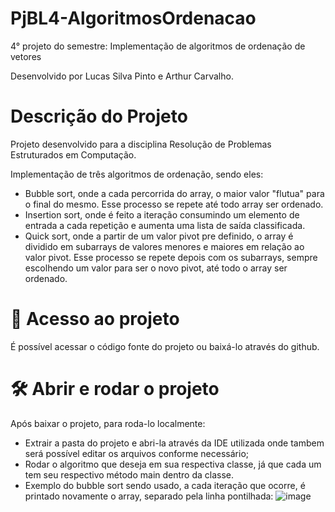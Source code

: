 # PjBL4-AlgoritmosOrdenacao
4° projeto do semestre: Implementação de algoritmos de ordenação de vetores

Desenvolvido por Lucas Silva Pinto e Arthur Carvalho.

# Descrição do Projeto
Projeto desenvolvido para a disciplina Resolução de Problemas Estruturados em Computação.

Implementação de três algoritmos de ordenação, sendo eles:
* Bubble sort, onde a cada percorrida do array, o maior valor "flutua" para o final do mesmo. Esse processo se repete até todo array ser ordenado.
* Insertion sort, onde é feito a iteração consumindo um elemento de entrada a cada repetição e aumenta uma lista de saída classificada.
* Quick sort, onde a partir de um valor pivot pre definido, o array é dividido em subarrays de valores menores e maiores em relação ao valor pivot. Esse processo se repete depois com os subarrays, sempre escolhendo um valor para ser o novo pivot, até todo o array ser ordenado.

# 📁 Acesso ao projeto
É possível acessar o código fonte do projeto ou baixá-lo através do github.

# 🛠️ Abrir e rodar o projeto
Após baixar o projeto, para roda-lo localmente:

* Extrair a pasta do projeto e abri-la através da IDE utilizada onde tambem será possível editar os arquivos conforme necessário;
* Rodar o algoritmo que deseja em sua respectiva classe, já que cada um tem seu respectivo método main dentro da classe.
* Exemplo do bubble sort sendo usado, a cada iteração que ocorre, é printado novamente o array, separado pela linha pontilhada:
  ![image](https://github.com/Lucassilva811/PjBL4-AlgoritmosOrdenacao/assets/55262537/0eed7720-45ea-4572-8be8-ba78c0c8b338)

